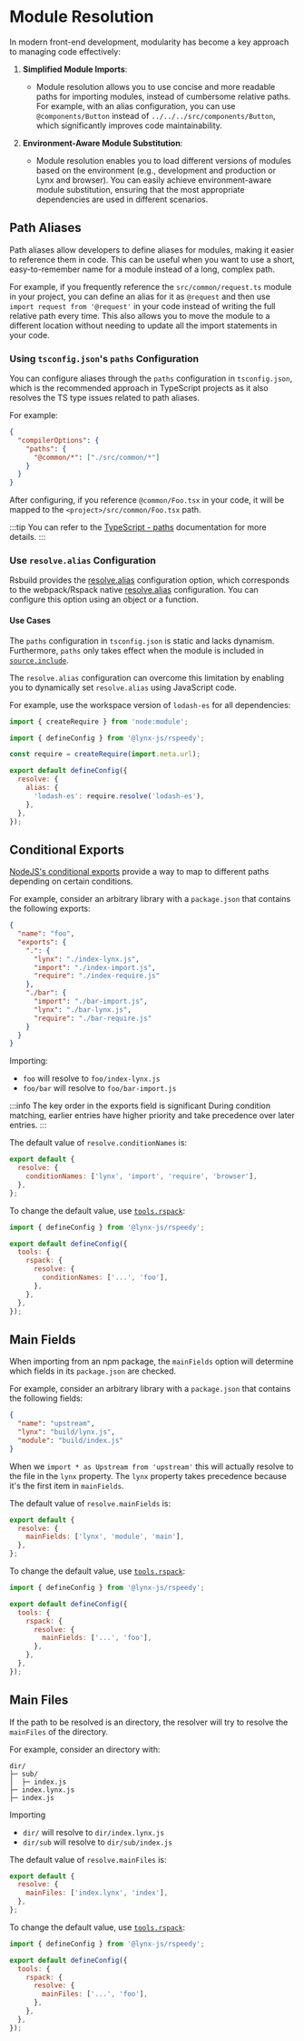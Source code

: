# Module Resolution

In modern front-end development, modularity has become a key approach to managing code effectively:

1. **Simplified Module Imports**:
   - Module resolution allows you to use concise and more readable paths for importing modules, instead of cumbersome relative paths. For example, with an alias configuration, you can use `@components/Button` instead of `../../../src/components/Button`, which significantly improves code maintainability.

2. **Environment-Aware Module Substitution**:
   - Module resolution enables you to load different versions of modules based on the environment (e.g., development and production or Lynx and browser). You can easily achieve environment-aware module substitution, ensuring that the most appropriate dependencies are used in different scenarios.

## Path Aliases

Path aliases allow developers to define aliases for modules, making it easier to reference them in code. This can be useful when you want to use a short, easy-to-remember name for a module instead of a long, complex path.

For example, if you frequently reference the `src/common/request.ts` module in your project, you can define an alias for it as `@request` and then use `import request from '@request'` in your code instead of writing the full relative path every time. This also allows you to move the module to a different location without needing to update all the import statements in your code.

### Using `tsconfig.json`'s `paths` Configuration

You can configure aliases through the `paths` configuration in `tsconfig.json`, which is the recommended approach in TypeScript projects as it also resolves the TS type issues related to path aliases.

For example:

```json title="tsconfig.json"
{
  "compilerOptions": {
    "paths": {
      "@common/*": ["./src/common/*"]
    }
  }
}
```

After configuring, if you reference `@common/Foo.tsx` in your code, it will be mapped to the `<project>/src/common/Foo.tsx` path.

:::tip
You can refer to the [TypeScript - paths](https://typescriptlang.org/tsconfig#paths) documentation for more details.
:::

### Use `resolve.alias` Configuration

Rsbuild provides the [resolve.alias](/api/rspeedy.resolve.alias) configuration option, which corresponds to the webpack/Rspack native [resolve.alias](https://rspack.dev/config/resolve#resolvealias) configuration. You can configure this option using an object or a function.

#### Use Cases

The `paths` configuration in `tsconfig.json` is static and lacks dynamism. Furthermore, `paths` only takes effect when the module is included in [`source.include`](/api/rspeedy.source.include).

The `resolve.alias` configuration can overcome this limitation by enabling you to dynamically set `resolve.alias` using JavaScript code.

For example, use the workspace version of `lodash-es` for all dependencies:

```js title="lynx.config.ts"
import { createRequire } from 'node:module';

import { defineConfig } from '@lynx-js/rspeedy';

const require = createRequire(import.meta.url);

export default defineConfig({
  resolve: {
    alias: {
      'lodash-es': require.resolve('lodash-es'),
    },
  },
});
```

## Conditional Exports

[NodeJS's conditional exports](https://nodejs.org/api/packages.html#conditional-exports) provide a way to map to different paths depending on certain conditions.

For example, consider an arbitrary library with a `package.json` that contains the following exports:

```json "package.json"
{
  "name": "foo",
  "exports": {
    ".": {
      "lynx": "./index-lynx.js",
      "import": "./index-import.js",
      "require": "./index-require.js"
    },
    "./bar": {
      "import": "./bar-import.js",
      "lynx": "./bar-lynx.js",
      "require": "./bar-require.js"
    }
  }
}
```

Importing:

- `foo` will resolve to `foo/index-lynx.js`
- `foo/bar` will resolve to `foo/bar-import.js`

:::info The key order in the exports field is significant
During condition matching, earlier entries have higher priority and take precedence over later entries.
:::

The default value of `resolve.conditionNames` is:

```js title="rspack.config.js"
export default {
  resolve: {
    conditionNames: ['lynx', 'import', 'require', 'browser'],
  },
};
```

To change the default value, use [`tools.rspack`]:

```js title="lynx.config.ts"
import { defineConfig } from '@lynx-js/rspeedy';

export default defineConfig({
  tools: {
    rspack: {
      resolve: {
        conditionNames: ['...', 'foo'],
      },
    },
  },
});
```

## Main Fields

When importing from an npm package, the `mainFields` option will determine which fields in its `package.json` are checked.

For example, consider an arbitrary library with a `package.json` that contains the following fields:

```json title="package.json"
{
  "name": "upstream",
  "lynx": "build/lynx.js",
  "module": "build/index.js"
}
```

When we `import * as Upstream from 'upstream'` this will actually resolve to the file in the `lynx` property. The `lynx` property takes precedence because it's the first item in `mainFields`.

The default value of `resolve.mainFields` is:

```js title="rspack.config.js"
export default {
  resolve: {
    mainFields: ['lynx', 'module', 'main'],
  },
};
```

To change the default value, use [`tools.rspack`]:

```js title="lynx.config.ts"
import { defineConfig } from '@lynx-js/rspeedy';

export default defineConfig({
  tools: {
    rspack: {
      resolve: {
        mainFields: ['...', 'foo'],
      },
    },
  },
});
```

## Main Files

If the path to be resolved is an directory, the resolver will try to resolve the `mainFiles` of the directory.

For example, consider an directory with:

```
dir/
├─ sub/
│  ├─ index.js
├─ index.lynx.js
├─ index.js
```

Importing

- `dir/` will resolve to `dir/index.lynx.js`
- `dir/sub` will resolve to `dir/sub/index.js`

The default value of `resolve.mainFiles` is:

```js title="rspack.config.js"
export default {
  resolve: {
    mainFiles: ['index.lynx', 'index'],
  },
};
```

To change the default value, use [`tools.rspack`]:

```js title="lynx.config.ts"
import { defineConfig } from '@lynx-js/rspeedy';

export default defineConfig({
  tools: {
    rspack: {
      resolve: {
        mainFiles: ['...', 'foo'],
      },
    },
  },
});
```

[`tools.rspack`]: /api/rspeedy.tools.rspack

